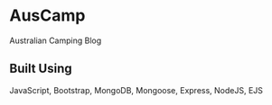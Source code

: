 # AusCamp
 Australian Camping Blog
 
 ## Built Using
 
 JavaScript, Bootstrap, MongoDB, Mongoose, Express, NodeJS, EJS
